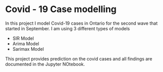 # Covid - 19 Case modelling

In this project I model Covid-19 cases in Ontario for the second wave that started in September.
I am using 3 different types of models
- SIR Model
- Arima Model
- Sarimax Model

This project provides prediction  on the covid cases and all findings are documented in the Jupyter NOtebook.
